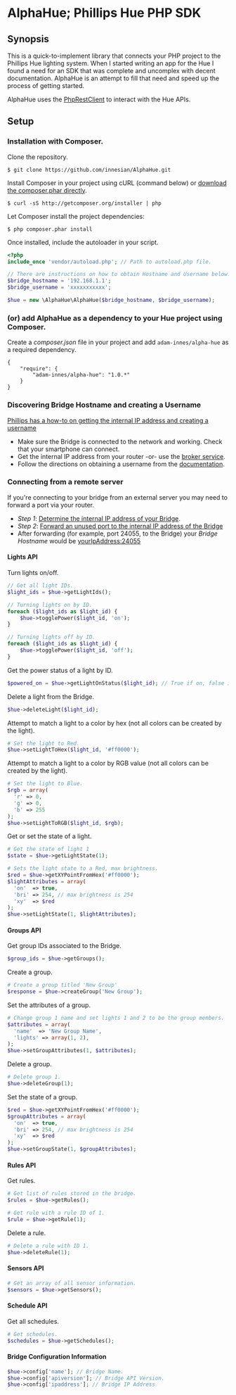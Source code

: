 # AlphaHue; Phillips Hue PHP SDK
## Synopsis
This is a quick-to-implement library that connects your PHP project to the Phillips Hue lighting system. When I started writing an app for the Hue I found a need for an SDK that was complete and uncomplex with decent documentation. AlphaHue is an attempt to fill that need and speed up the process of getting started.

AlphaHue uses the [PhpRestClient](https://github.com/innesian/PhpRestClient) to interact with the Hue APIs.
## Setup
### Installation with Composer.
Clone the repository.
```
$ git clone https://github.com/innesian/AlphaHue.git
```
Install Composer in your project using cURL (command below) or [download the composer.phar directly](http://getcomposer.org/composer.phar).
```
$ curl -sS http://getcomposer.org/installer | php
```
Let Composer install the project dependencies:
```
$ php composer.phar install
```
Once installed, include the autoloader in your script.
```php
<?php
include_once 'vendor/autoload.php'; // Path to autoload.php file.

// There are instructions on how to obtain Hostname and Username below.
$bridge_hostname = '192.168.1.1';
$bridge_username = 'xxxxxxxxxxx';

$hue = new \AlphaHue\AlphaHue($bridge_hostname, $bridge_username);
```
### (or) add AlphaHue as a dependency to your Hue project using Composer.
Create a *composer.json* file in your project and add `adam-innes/alpha-hue` as a required dependency.
```
{
    "require": {
        "adam-innes/alpha-hue": "1.0.*"
    }
}
```
### Discovering Bridge Hostname and creating a Username
[Phillips has a how-to on getting the internal IP address and creating a username](http://www.developers.meethue.com/documentation/getting-started)
* Make sure the Bridge is connected to the network and working. Check that your smartphone can connect.
* Get the internal IP address from your router -or- use the [broker service](http://www.meethue.com/api/nupnp).
* Follow the directions on obtaining a username from the [documentation](http://www.developers.meethue.com/documentation/getting-started).

### Connecting from a remote server
If you're connecting to your bridge from an external server you may need to forward a port via your router.
* *Step 1*: [Determine the internal IP address of your Bridge](http://www.meethue.com/api/nupnp).
* *Step 2*: [Forward an unused port to the internal IP address of the Bridge](https://www.noip.com/support/knowledgebase/general-port-forwarding-guide/)
* After forwarding (for example, port 24055, to the Bridge) your *Bridge Hostname* would be [yourIpAddress:24055](https://www.google.com/search?q=what+is+my+ip&oq=what+is+my+ip)

#### Lights API
Turn lights on/off.
```php
// Get all light IDs.
$light_ids = $hue->getLightIds();

// Turning lights on by ID.
foreach ($light_ids as $light_id) {
    $hue->togglePower($light_id, 'on');
}

// Turning lights off by ID.
foreach ($light_ids as $light_id) {
    $hue->togglePower($light_id, 'off');
}
```
Get the power status of a light by ID.
```php
$powered_on = $hue->getLightOnStatus($light_id); // True if on, false if off.
```
Delete a light from the Bridge.
```php
$hue->deleteLight($light_id);
```
Attempt to match a light to a color by hex (not all colors can be created by the light).
```php
# Set the light to Red.
$hue->setLightToHex($light_id, '#ff0000');
```
Attempt to match a light to a color by RGB value (not all colors can be created by the light).
```php
# Set the light to Blue.
$rgb = array(
  'r' => 0,
  'g' => 0,
  'b' => 255
);
$hue->setLightToRGB($light_id, $rgb);
```
Get or set the state of a light.
```php
# Get the state of light 1
$state = $hue->getLightState(1);

# Sets the light state to a Red, max brightness.
$red = $hue->getXYPointFromHex('#ff0000');
$lightAttributes = array(
  'on'  => true,
  'bri' => 254, // max brightness is 254
  'xy'  => $red
);
$hue->setLightState(1, $lightAttributes);
```
#### Groups API
Get group IDs associated to the Bridge.
```php
$group_ids = $hue->getGroups();
```
Create a group.
```php
# Create a group titled 'New Group'
$response = $hue->createGroup('New Group');
```
Set the attributes of a group.
```php
# Change group 1 name and set lights 1 and 2 to be the group members.
$attributes = array(
  'name'  => 'New Group Name',
  'lights' => array(1, 2),
);
$hue->setGroupAttributes(1, $attributes);
```
Delete a group.
```php
# Delete group 1.
$hue->deleteGroup(1);
```
Set the state of a group.
```php
$red = $hue->getXYPointFromHex('#ff0000');
$groupAttributes = array(
  'on'  => true,
  'bri' => 254, // max brightness is 254
  'xy'  => $red
);
$hue->setGroupState(1, $groupAttributes);
```
#### Rules API
Get rules.
```php
# Get list of rules stored in the bridge.
$rules = $hue->getRules();

# Get rule with a rule ID of 1.
$rule = $hue->getRule(1);
```
Delete a rule.
```php
# Delete a rule with ID 1.
$hue->deleteRule(1);
```
#### Sensors API
```php
# Get an array of all sensor information.
$sensors = $hue->getSensors();
```
#### Schedule API
Get all schedules.
```php
# Get schedules.
$schedules = $hue->getSchedules();
```
#### Bridge Configuration Information
```php
$hue->config['name']; // Bridge Name.
$hue->config['apiversion']; // Bridge API Version.
$hue->config['ipaddress']; // Bridge IP Address
```
#### 
